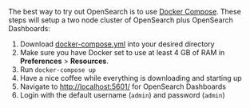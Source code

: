 The best way to try out OpenSearch is to use [Docker Compose](https://docs.docker.com/compose/install/). These steps will setup a two node cluster of OpenSearch plus OpenSearch Dashboards:

1. Download [docker-compose.yml](https://opensearch.org/samples/docker-compose.yml) into your desired directory
2. Make sure you have Docker set to use at least 4 GB of RAM in **Preferences** > **Resources**.
3. Run `docker-compose up`
4. Have a nice coffee while everything is downloading and starting up
5. Navigate to [http://localhost:5601/](http://localhost:5601) for OpenSearch Dashboards
6. Login with the default username (`admin`) and password (`admin`)
